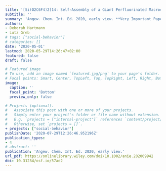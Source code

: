 ```yaml
---
title: '[Si(O2C6F4)2]14: Self‐Assembly of a Giant Perfluorinated Macrocyclic Host by Low‐Barrier Si‐O Bond Metathesis.'
subtitle: ''
summary: 'Angew. Chem. Int. Ed. 2020, early view. **Very Important Paper!**'
authors:
- Deborah Hartmann
- Lutz Greb
# tags: ["social-behavior"]
# categories: []
date: '2020-05-01'
lastmod: 2020-05-29T14:26:47+02:00
featured: false
draft: false

# Featured image
# To use, add an image named `featured.jpg/png` to your page's folder.
# Focal points: Smart, Center, TopLeft, Top, TopRight, Left, Right, BottomLeft, Bottom, BottomRight.
image:
  caption: ''
  focal_point: 'Bottom'
  preview_only: false

# Projects (optional).
#   Associate this post with one or more of your projects.
#   Simply enter your project's folder or file name without extension.
#   E.g. `projects = ["internal-project"]` references `content/project/deep-learning/index.md`.
#   Otherwise, set `projects = []`.
+ projects: ["social-behavior"]
publishDate: '2020-07-29T12:26:46.952196Z'
publication_types:
- 4
# abstract: ''
publication: 'Angew. Chem. Int. Ed. 2020, early view.'
url_pdf: https://onlinelibrary.wiley.com/doi/10.1002/anie.202009942
doi: 10.31234/osf.io/57ae2
---
```

